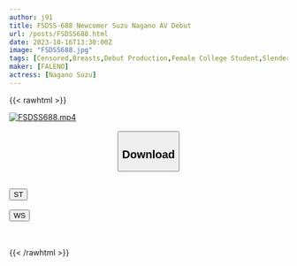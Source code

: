 ```yaml
---
author: j91
title: FSDSS-688 Newcomer Suzu Nagano AV Debut
url: /posts/FSDSS688.html
date: 2023-10-16T13:30:00Z
image: "FSDSS688.jpg"
tags: [Censored,Breasts,Debut Production,Female College Student,Slender,Solowork]
maker: [FALENO]
actress: [Nagano Suzu]
---
```



{{< rawhtml >}}

<div class="video" data-videoid="jplk0v8l6gczl8g">
    <a href="javascript:;">
        <img src="https://my.j91.asia/posts/FSDSS688/FSDSS688.jpg" width="WIDTH" height="HEIGHT" alt="FSDSS688.mp4" loading="lazy">
    </a>
</div>

<script type="text/javascript" src="https://j91.asia/asset/on-demand-st.js"></script>

<br>
  <link rel="stylesheet" href="https://j91.asia/asset/bs5.css">
  
  <center>
  <button class="btn btn-primary" type="button" data-bs-toggle="collapse" data-bs-target=".multi-collapse" aria-expanded="false" aria-controls="multiCollapseExample1 multiCollapseExample2"><h2>Download</h2></button></center>
</p>
<div class="row">
  <div class="col">
    <div class="collapse multi-collapse" id="multiCollapseExample1">
      <div class="card card-body">
	      	      <br>
<div class="buttons">  
<a href="https://streamtape.to/v/jplk0v8l6gczl8g"><button class="btn-hover color-3"><i class="fa fa-download"></i> ST</button></a></div>
    </div>
  </div>
</div>
  <div class="col">
    <div class="collapse multi-collapse" id="multiCollapseExample2">
      <div class="card card-body">
	      <br>
<div class="buttons">
    <a href="https://wolfstream.tv/4l4e7ygsbtci"><button class="btn-hover color-9"><i class="fa fa-download"></i> WS</button></a></div>
<br><br>
      </div>
    </div>
  </div>
</div>

{{< /rawhtml >}}